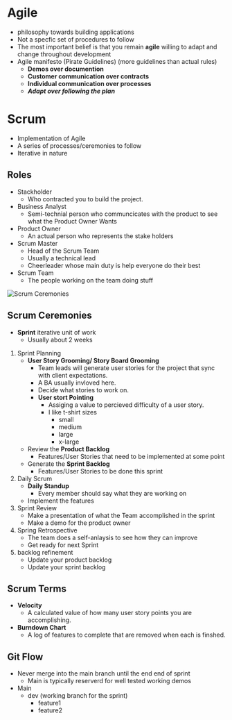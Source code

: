 # Agile
- philosophy towards building applications
- Not a specfic set of procedures to follow
- The most important belief is that you remain **agile** willing to adapt and change throughout development
- Agile manifesto (Pirate Guidelines) (more guidelines than actual rules)
    - **Demos over documention**
    - **Customer communication over contracts**
    - **Individual communication over processes**
    - ***Adapt over following the plan***

# Scrum
- Implementation of Agile
- A series of processes/ceremonies to follow
- Iterative in nature

## Roles
- Stackholder
    - Who contracted you to build the project.
- Business Analyst
    - Semi-technial person who communcicates with the product to see what the Product Owner Wants
- Product Owner
    - An actual person who represents the stake holders
- Scrum Master
    - Head of the Scrum Team
    - Usually a technical lead
    - Cheerleader whose main duty is help everyone do their best
- Scrum Team
    - The people working on the team doing stuff

![Scrum Ceremonies](https://www.parabol.co/hs-fs/hubfs/The%205%20Scrum%20Ceremonies%20in%20order.png?width=1518&name=The%205%20Scrum%20Ceremonies%20in%20order.png)

## Scrum Ceremonies
- **Sprint** iterative unit of work
    - Usually about 2 weeks
1. Sprint Planning
    - **User Story Grooming/ Story Board Grooming**
        - Team leads will generate user stories for the project that sync with client expectations.
        - A BA usually invloved here.
        - Decide what stories to work on.
        - **User stort Pointing**
            - Assiging a value to percieved difficulty of a user story.
            - I like t-shirt sizes
                - small
                - medium
                - large
                - x-large
    - Review the **Product Backlog**
        - Features/User Stories that need to be implemented at some point
    - Generate the **Sprint Backlog**
        - Features/User Stories to be done this sprint
2. Daily Scrum
    - **Daily Standup**
        - Every member should say what they are working on
    - Implement the features
3. Sprint Review
    - Make a presentation of what the Team accomplished in the sprint
    - Make a demo for the product owner
4. Spring Retrospective
    - The team does a self-anlaysis to see how they can improve
    - Get ready for next Sprint
5. backlog refinement
    - Update your product backlog 
    - Update your sprint backlog
    
## Scrum Terms
- **Velocity**
    - A calculated value of how many user story points you are accomplishing.
- **Burndown Chart**
    - A log of features to complete that are removed when each is finshed.

## Git Flow
- Never merge into the main branch until the end end of sprint
    - Main is typically reserverd for well tested working demos
- Main
    - dev (working branch for the sprint)
        - feature1
        - feature2
